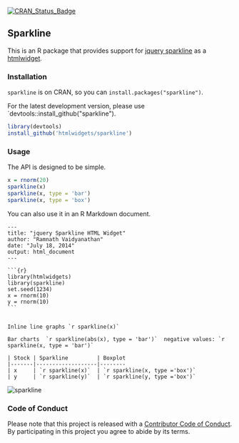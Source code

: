 [![CRAN_Status_Badge](http://www.r-pkg.org/badges/version/sparkline)](https://cran.r-project.org/package=sparkline)

## Sparkline

This is an R package that provides support for [jquery sparkline](http://omnipotent.net/jquery.sparkline/#s-about) as a [htmlwidget](http://htmlwidgets.org).

### Installation

`sparkline` is on CRAN, so you can `install.packages("sparkline")`.

For the latest development version, please use `devtools::install_github("sparkline").

```r
library(devtools)
install_github('htmlwidgets/sparkline')
```

### Usage

The API is designed to be simple.

```r
x = rnorm(20)
sparkline(x)
sparkline(x, type = 'bar')
sparkline(x, type = 'box')
```

You can also use it in an R Markdown document.


	---
	title: "jquery Sparkline HTML Widget"
	author: "Ramnath Vaidyanathan"
	date: "July 18, 2014"
	output: html_document
	---

	```{r}
	library(htmlwidgets)
	library(sparkline)
	set.seed(1234)
	x = rnorm(10)
	y = rnorm(10)
	```


	Inline line graphs `r sparkline(x)`

	Bar charts  `r sparkline(abs(x), type = 'bar')`  negative values: `r sparkline(x, type = 'bar')`

	| Stock | Sparkline         | Boxplot  
	|-------|-------------------|--------
	| x     | `r sparkline(x)`  | `r sparkline(x, type ='box')`
	| y     | `r sparkline(y)`  | `r sparkline(y, type ='box')`
  
![sparkline](http://i.imgur.com/B99qnBj.png)


### Code of Conduct

Please note that this project is released with a [Contributor Code of Conduct](CONDUCT.md). By participating in this project you agree to abide by its terms.
